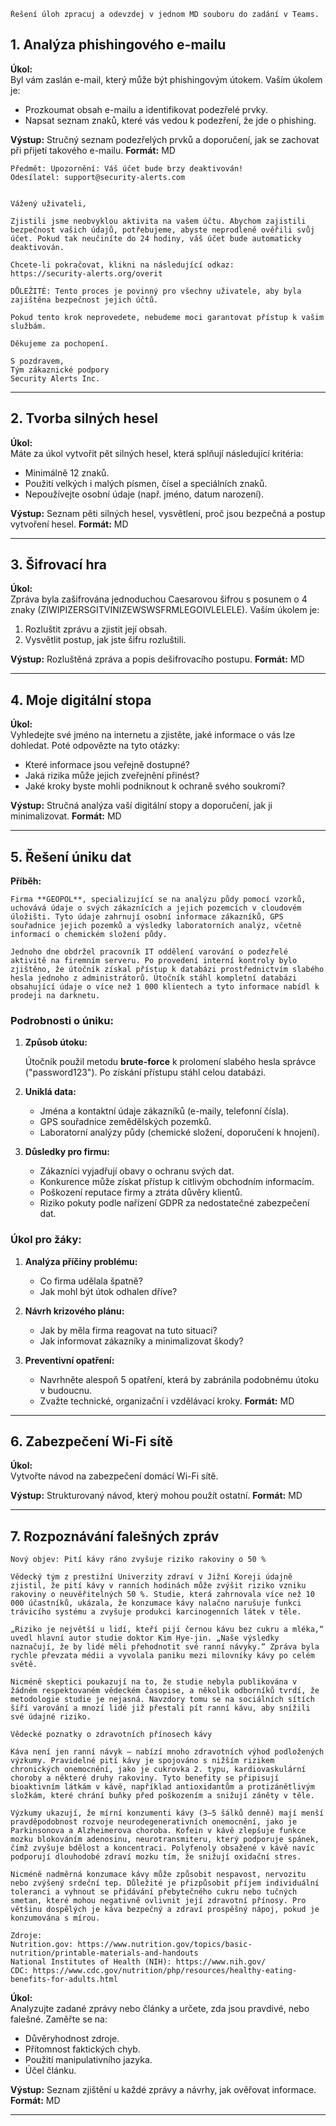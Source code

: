 ```
Řešení úloh zpracuj a odevzdej v jednom MD souboru do zadání v Teams.
```
## **1. Analýza phishingového e-mailu**

**Úkol:**  
Byl vám zaslán e-mail, který může být phishingovým útokem. Vaším úkolem je:

- Prozkoumat obsah e-mailu a identifikovat podezřelé prvky.
- Napsat seznam znaků, které vás vedou k podezření, že jde o phishing.

**Výstup:** Stručný seznam podezřelých prvků a doporučení, jak se zachovat při přijetí takového e-mailu.
**Formát:** MD

```
Předmět: Upozornění: Váš účet bude brzy deaktivován!
Odesílatel: support@security-alerts.com


Vážený uživateli,

Zjistili jsme neobvyklou aktivita na vašem účtu. Abychom zajistili bezpečnost vašich údajů, potřebujeme, abyste neprodleně ověřili svůj účet. Pokud tak neučiníte do 24 hodiny, váš účet bude automaticky deaktivován.

Chcete-li pokračovat, klikni na následující odkaz:  
https://security-alerts.org/overit

DŮLEŽITÉ: Tento proces je povinný pro všechny uživatele, aby byla zajištěna bezpečnost jejich účtů.

Pokud tento krok neprovedete, nebudeme moci garantovat přístup k vašim službám.

Děkujeme za pochopení.

S pozdravem,  
Tým zákaznické podpory  
Security Alerts Inc.
```

---

## **2. Tvorba silných hesel**

**Úkol:**  
Máte za úkol vytvořit pět silných hesel, která splňují následující kritéria:

- Minimálně 12 znaků.
- Použití velkých i malých písmen, čísel a speciálních znaků.
- Nepoužívejte osobní údaje (např. jméno, datum narození).

**Výstup:** Seznam pěti silných hesel, vysvětlení, proč jsou bezpečná a postup vytvoření hesel.
**Formát:** MD

---

## **3. Šifrovací hra**

**Úkol:**  
Zpráva byla zašifrována jednoduchou Caesarovou šifrou s posunem o 4 znaky (ZIWIPIZERSGITVINIZEWSWSFRMLEGOIVLELELE). Vaším úkolem je:

1. Rozluštit zprávu a zjistit její obsah.
2. Vysvětlit postup, jak jste šifru rozluštili.

**Výstup:** Rozluštěná zpráva a popis dešifrovacího postupu.
**Formát:** MD

---

## **4. Moje digitální stopa**

**Úkol:**  
Vyhledejte své jméno na internetu a zjistěte, jaké informace o vás lze dohledat. Poté odpovězte na tyto otázky:

- Které informace jsou veřejně dostupné?
- Jaká rizika může jejich zveřejnění přinést?
- Jaké kroky byste mohli podniknout k ochraně svého soukromí?

**Výstup:** Stručná analýza vaší digitální stopy a doporučení, jak ji minimalizovat.
**Formát:** MD

---

## **5. Řešení úniku dat**

**Příběh:**  

```
Firma **GEOPOL**, specializující se na analýzu půdy pomocí vzorků, uchovává údaje o svých zákaznících a jejich pozemcích v cloudovém úložišti. Tyto údaje zahrnují osobní informace zákazníků, GPS souřadnice jejich pozemků a výsledky laboratorních analýz, včetně informací o chemickém složení půdy.

Jednoho dne obdržel pracovník IT oddělení varování o podezřelé aktivitě na firemním serveru. Po provedení interní kontroly bylo zjištěno, že útočník získal přístup k databázi prostřednictvím slabého hesla jednoho z administrátorů. Útočník stáhl kompletní databázi obsahující údaje o více než 1 000 klientech a tyto informace nabídl k prodeji na darknetu.
```

### **Podrobnosti o úniku:**

1. **Způsob útoku:**  
    
    Útočník použil metodu **brute-force** k prolomení slabého hesla správce ("password123"). Po získání přístupu stáhl celou databázi.
    
2. **Uniklá data:**
    
    - Jména a kontaktní údaje zákazníků (e-maily, telefonní čísla).
    - GPS souřadnice zemědělských pozemků.
    - Laboratorní analýzy půdy (chemické složení, doporučení k hnojení).
    
3. **Důsledky pro firmu:**
    
    - Zákazníci vyjadřují obavy o ochranu svých dat.
    - Konkurence může získat přístup k citlivým obchodním informacím.
    - Poškození reputace firmy a ztráta důvěry klientů.
    - Riziko pokuty podle nařízení GDPR za nedostatečné zabezpečení dat.

### **Úkol pro žáky:**

1. **Analýza příčiny problému:**
    
    - Co firma udělala špatně?
    - Jak mohl být útok odhalen dříve?
    
2. **Návrh krizového plánu:**
    
    - Jak by měla firma reagovat na tuto situaci?
    - Jak informovat zákazníky a minimalizovat škody?
    
3. **Preventivní opatření:**
    
    - Navrhněte alespoň 5 opatření, která by zabránila podobnému útoku v budoucnu.
    - Zvažte technické, organizační i vzdělávací kroky.
**Formát:** MD
---

## **6. Zabezpečení Wi-Fi sítě**

**Úkol:**  
Vytvořte návod na zabezpečení domácí Wi-Fi sítě. 

**Výstup:** Strukturovaný návod, který mohou použít ostatní.
**Formát:** MD

---

## **7. Rozpoznávání falešných zpráv**

```
Nový objev: Pití kávy ráno zvyšuje riziko rakoviny o 50 %

Vědecký tým z prestižní Univerzity zdraví v Jižní Koreji údajně zjistil, že pití kávy v ranních hodinách může zvýšit riziko vzniku rakoviny o neuvěřitelných 50 %. Studie, která zahrnovala více než 10 000 účastníků, ukázala, že konzumace kávy nalačno narušuje funkci trávicího systému a zvyšuje produkci karcinogenních látek v těle.

„Riziko je největší u lidí, kteří pijí černou kávu bez cukru a mléka,“ uvedl hlavní autor studie doktor Kim Hye-jin. „Naše výsledky naznačují, že by lidé měli přehodnotit své ranní návyky.“ Zpráva byla rychle převzata médii a vyvolala paniku mezi milovníky kávy po celém světě.

Nicméně skeptici poukazují na to, že studie nebyla publikována v žádném respektovaném vědeckém časopise, a několik odborníků tvrdí, že metodologie studie je nejasná. Navzdory tomu se na sociálních sítích šíří varování a mnozí lidé již přestali pít ranní kávu, aby snížili své údajné riziko.
```

```
Vědecké poznatky o zdravotních přínosech kávy

Káva není jen ranní návyk – nabízí mnoho zdravotních výhod podložených výzkumy. Pravidelné pití kávy je spojováno s nižším rizikem chronických onemocnění, jako je cukrovka 2. typu, kardiovaskulární choroby a některé druhy rakoviny. Tyto benefity se připisují bioaktivním látkám v kávě, například antioxidantům a protizánětlivým složkám, které chrání buňky před poškozením a snižují záněty v těle​.

Výzkumy ukazují, že mírní konzumenti kávy (3–5 šálků denně) mají menší pravděpodobnost rozvoje neurodegenerativních onemocnění, jako je Parkinsonova a Alzheimerova choroba. Kofein v kávě zlepšuje funkce mozku blokováním adenosinu, neurotransmiteru, který podporuje spánek, čímž zvyšuje bdělost a koncentraci. Polyfenoly obsažené v kávě navíc podporují dlouhodobé zdraví mozku tím, že snižují oxidační stres​.

Nicméně nadměrná konzumace kávy může způsobit nespavost, nervozitu nebo zvýšený srdeční tep. Důležité je přizpůsobit příjem individuální toleranci a vyhnout se přidávání přebytečného cukru nebo tučných smetan, které mohou negativně ovlivnit její zdravotní přínosy. Pro většinu dospělých je káva bezpečný a zdraví prospěšný nápoj, pokud je konzumována s mírou​.

Zdroje:
Nutrition.gov: https://www.nutrition.gov/topics/basic-nutrition/printable-materials-and-handouts
National Institutes of Health (NIH): https://www.nih.gov/
CDC: https://www.cdc.gov/nutrition/php/resources/healthy-eating-benefits-for-adults.html

```

**Úkol:**  
Analyzujte zadané zprávy nebo články a určete, zda jsou pravdivé, nebo falešné. Zaměřte se na:

- Důvěryhodnost zdroje.
- Přítomnost faktických chyb.
- Použití manipulativního jazyka.
- Účel článku. 

**Výstup:** Seznam zjištění u každé zprávy a návrhy, jak ověřovat informace.
**Formát:** MD

---

